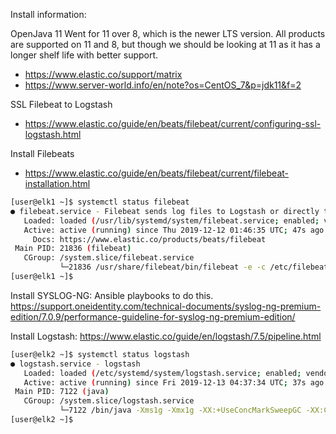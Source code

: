 

Install information:

OpenJava 11
Went for 11 over 8, which is the newer LTS version.
All products are supported on 11 and 8, but though we should be looking at 11 as it has a longer shelf life with better support.

- https://www.elastic.co/support/matrix
- https://www.server-world.info/en/note?os=CentOS_7&p=jdk11&f=2


SSL Filebeat to Logstash

- https://www.elastic.co/guide/en/beats/filebeat/current/configuring-ssl-logstash.html

Install Filebeats

- https://www.elastic.co/guide/en/beats/filebeat/current/filebeat-installation.html

```bash
[user@elk1 ~]$ systemctl status filebeat
● filebeat.service - Filebeat sends log files to Logstash or directly to Elasticsearch.
   Loaded: loaded (/usr/lib/systemd/system/filebeat.service; enabled; vendor preset: disabled)
   Active: active (running) since Thu 2019-12-12 01:46:35 UTC; 47s ago
     Docs: https://www.elastic.co/products/beats/filebeat
 Main PID: 21836 (filebeat)
   CGroup: /system.slice/filebeat.service
           └─21836 /usr/share/filebeat/bin/filebeat -e -c /etc/filebeat/filebeat.yml -path.home /usr/share/filebeat -path.config /etc/filebeat -path.data /var/lib/filebeat -path.logs /var/log/filebeat
[user@elk1 ~]$
```

Install SYSLOG-NG:
Ansible playbooks to do this.
https://support.oneidentity.com/technical-documents/syslog-ng-premium-edition/7.0.9/performance-guideline-for-syslog-ng-premium-edition/


Install Logstash:
https://www.elastic.co/guide/en/logstash/7.5/pipeline.html

```bash
[user@elk2 ~]$ systemctl status logstash
● logstash.service - logstash
   Loaded: loaded (/etc/systemd/system/logstash.service; enabled; vendor preset: disabled)
   Active: active (running) since Fri 2019-12-13 04:37:34 UTC; 37s ago
 Main PID: 7122 (java)
   CGroup: /system.slice/logstash.service
           └─7122 /bin/java -Xms1g -Xmx1g -XX:+UseConcMarkSweepGC -XX:CMSInitiatingOccupancyFraction=75 -XX:+UseCMSInitiatingOccupancyOnly -Djava.awt.headless=true -Dfile.encoding=UTF-8 -Djruby.compile...
[user@elk2 ~]$
```